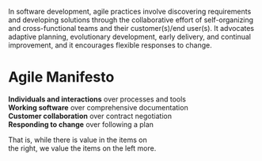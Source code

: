 In software development, agile practices involve discovering requirements and developing solutions through the collaborative effort of self-organizing and cross-functional teams and their customer(s)/end user(s). It advocates adaptive planning, evolutionary development, early delivery, and continual improvement, and it encourages flexible responses to change.

# Agile Manifesto
**Individuals and interactions** over processes and tools  
**Working software** over comprehensive documentation  
**Customer collaboration** over contract negotiation  
**Responding to change** over following a plan  

That is, while there is value in the items on  
the right, we value the items on the left more.